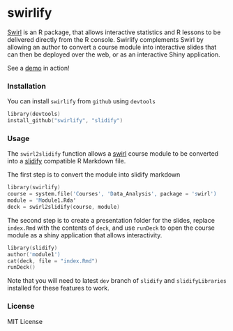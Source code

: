 swirlify
========

[Swirl](https://github.com/ncarchedi/swirl) is an R package, that allows interactive statistics and R lessons to be delivered directly from the R console. Swirlify complements Swirl by allowing an author to convert a course module into interactive slides that can then be deployed over the web, or as an interactive Shiny application. 

See a [demo](http://slidify.github.io/swirlSlidify/#1) in action!

### Installation

You can install `swirlify` from `github` using `devtools`

```S
library(devtools)
install_github("swirlify", "slidify")
```

### Usage 

The `swirl2slidify` function allows a [swirl](https://github.com/ncarchedi/swirl) course module to be converted into a [slidify](http://slidify.org) compatible R Markdown file.

The first step is to convert the module into slidify markdown

```S
library(swirlify)
course = system.file('Courses', 'Data_Analysis', package = 'swirl')
module = 'Module1.Rda'
deck = swirl2slidify(course, module)
```

The second step is to create a presentation folder for the slides, replace `index.Rmd` with the contents of `deck`, and use `runDeck` to open the course module as a shiny application that allows interactivity.

```S
library(slidify)
author('module1')
cat(deck, file = "index.Rmd")
runDeck()
```

Note that you will need to latest `dev` branch of `slidify` and `slidifyLibraries` installed for these features to work.

### License

MIT License
